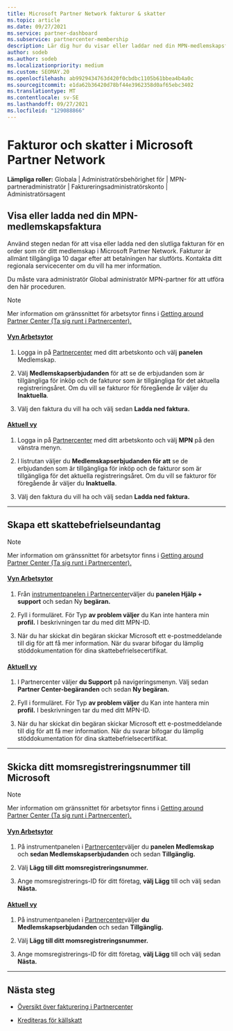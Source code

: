 ```yaml
---
title: Microsoft Partner Network fakturor & skatter
ms.topic: article
ms.date: 09/27/2021
ms.service: partner-dashboard
ms.subservice: partnercenter-membership
description: Lär dig hur du visar eller laddar ned din MPN-medlemskapsfaktura, hur du filar för skattebefrielse och hur du skickar ditt momsregistreringsnummer till Microsoft.
author: sodeb
ms.author: sodeb
ms.localizationpriority: medium
ms.custom: SEOMAY.20
ms.openlocfilehash: ab9929434763d420f0cbdbc1105b61bbea4b4a0c
ms.sourcegitcommit: e1da62b36420d78bf44e3962358d0af65ebc3402
ms.translationtype: MT
ms.contentlocale: sv-SE
ms.lasthandoff: 09/27/2021
ms.locfileid: "129088866"
---
```

# <a name="invoices-and-taxes-in-the-microsoft-partner-network"></a>Fakturor och skatter i Microsoft Partner Network

**Lämpliga roller:** Globala | Administratörsbehörighet för | MPN-partneradministratör | Faktureringsadministratörskonto | Administratörsagent

## <a name="view-or-download-your-mpn-membership-invoice"></a>Visa eller ladda ned din MPN-medlemskapsfaktura

Använd stegen nedan för att visa eller ladda ned den slutliga fakturan för en order som rör ditt medlemskap i Microsoft Partner Network. Fakturor är allmänt tillgängliga 10 dagar efter att betalningen har slutförts. Kontakta ditt regionala servicecenter om du vill ha mer information.  

Du måste vara administratör Global administratör MPN-partner för att utföra den här proceduren.

> [!NOTE]
> Mer information om gränssnittet för arbetsytor finns i [Getting around Partner Center (Ta sig runt i Partnercenter).](get-around-partner-center.md#turn-workspaces-on-and-off)

#### <a name="workspaces-view"></a>[Vyn Arbetsytor](#tab/workspaces-view)

1. Logga in på [Partnercenter](https://partner.microsoft.com/dashboard/home) med ditt arbetskonto och välj **panelen** Medlemskap.

2. Välj **Medlemskapserbjudanden** för att se de erbjudanden som är tillgängliga för inköp och de fakturor som är tillgängliga för det aktuella registreringsåret. Om du vill se fakturor för föregående år väljer du **Inaktuella**.

3. Välj den faktura du vill ha och välj sedan **Ladda ned faktura.**

#### <a name="current-view"></a>[Aktuell vy](#tab/current-view)

1. Logga in på [Partnercenter](https://partner.microsoft.com/dashboard/home) med ditt arbetskonto och välj **MPN** på den vänstra menyn.

2. I listrutan väljer du **Medlemskapserbjudanden för att** se de erbjudanden som är tillgängliga för inköp och de fakturor som är tillgängliga för det aktuella registreringsåret. Om du vill se fakturor för föregående år väljer du **Inaktuella**.

3. Välj den faktura du vill ha och välj sedan **Ladda ned faktura.**

* * *

## <a name="file-a-tax-exemption"></a>Skapa ett skattebefrielseundantag

> [!NOTE]
> Mer information om gränssnittet för arbetsytor finns i [Getting around Partner Center (Ta sig runt i Partnercenter).](get-around-partner-center.md#turn-workspaces-on-and-off)

#### <a name="workspaces-view"></a>[Vyn Arbetsytor](#tab/workspaces-view)

1. Från [instrumentpanelen i Partnercenter](https://partner.microsoft.com/dashboard/home)väljer du **panelen Hjälp + support** och sedan Ny **begäran.**

2. Fyll i formuläret. För Typ **av problem väljer** du Kan inte hantera min **profil.** I beskrivningen tar du med ditt MPN-ID.

3. När du har skickat din begäran skickar Microsoft ett e-postmeddelande till dig för att få mer information. När du svarar bifogar du lämplig stöddokumentation för dina skattebefrielsecertifikat.

#### <a name="current-view"></a>[Aktuell vy](#tab/current-view)

1. I Partnercenter väljer **du Support** på navigeringsmenyn. Välj sedan **Partner Center-begäranden** och sedan **Ny begäran.**

2. Fyll i formuläret. För Typ **av problem väljer** du Kan inte hantera min **profil.** I beskrivningen tar du med ditt MPN-ID.

3. När du har skickat din begäran skickar Microsoft ett e-postmeddelande till dig för att få mer information. När du svarar bifogar du lämplig stöddokumentation för dina skattebefrielsecertifikat.

* * *

## <a name="send-microsoft-your-vat-id-number"></a>Skicka ditt momsregistreringsnummer till Microsoft

> [!NOTE]
> Mer information om gränssnittet för arbetsytor finns i [Getting around Partner Center (Ta sig runt i Partnercenter).](get-around-partner-center.md#turn-workspaces-on-and-off)

#### <a name="workspaces-view"></a>[Vyn Arbetsytor](#tab/workspaces-view)

1. På instrumentpanelen i [Partnercenter](https://partner.microsoft.com/dashboard/home)väljer du **panelen Medlemskap** och **sedan Medlemskapserbjudanden** och sedan **Tillgänglig.**

2. Välj **Lägg till ditt momsregistreringsnummer.**

3. Ange momsregistrerings-ID för ditt företag, **välj Lägg** till och välj sedan **Nästa.**

#### <a name="current-view"></a>[Aktuell vy](#tab/current-view)

1. På instrumentpanelen i [Partnercenter](https://partner.microsoft.com/dashboard/home)väljer **du Medlemskapserbjudanden** och sedan **Tillgänglig.**

2. Välj **Lägg till ditt momsregistreringsnummer.**

3. Ange momsregistrerings-ID för ditt företag, **välj Lägg** till och välj sedan **Nästa.**

* * *

## <a name="next-steps"></a>Nästa steg

- [Översikt över fakturering i Partnercenter](billing-basics.md)

- [Krediteras för källskatt](withholding-tax-credit-form.md)